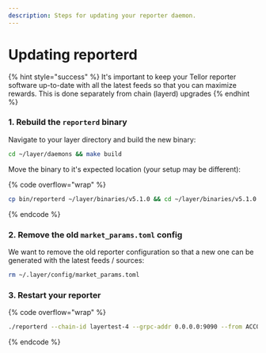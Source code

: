 ```yaml
---
description: Steps for updating your reporter daemon.
---
```


# Updating reporterd

{% hint style="success" %}
It's important to keep your Tellor reporter software up-to-date with all the latest feeds so that you can maximize rewards. This is done separately from chain (layerd) upgrades
{% endhint %}

### 1. Rebuild the `reporterd` binary

Navigate to your layer directory and build the new binary:

```sh
cd ~/layer/daemons && make build
```

Move the binary to it's expected location (your setup may be different):

{% code overflow="wrap" %}
```sh
cp bin/reporterd ~/layer/binaries/v5.1.0 && cd ~/layer/binaries/v5.1.0
```
{% endcode %}

### 2. Remove the old `market_params.toml` config

We want to remove the old reporter configuration so that a new one can be generated with the latest feeds / sources:

```sh
rm ~/.layer/config/market_params.toml
```

### 3. Restart your reporter

{% code overflow="wrap" %}
```sh
./reporterd --chain-id layertest-4 --grpc-addr 0.0.0.0:9090 --from ACCOUNT_NAME --home ~/.layer --keyring-backend test --node tcp://0.0.0.0:26657
```
{% endcode %}
